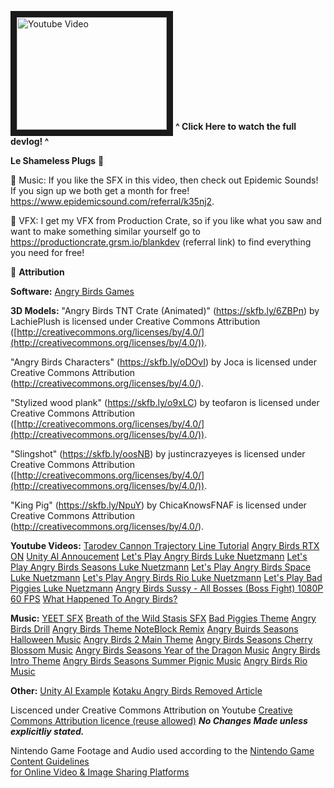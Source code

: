 <a href="https://youtu.be/wacZyoDq-gI" target="_blank"><img src="http://img.youtube.com/vi/wacZyoDq-gI/0.jpg" 
alt="Youtube Video" width="240" height="180" border="10" /></a> 
**^ Click Here to watch the full devlog! ^**

**Le Shameless Plugs** 🔌

🎵  Music: If you like the SFX in this video, then check out Epidemic Sounds! If you sign up we both get a month for free! https://www.epidemicsound.com/referral/k35nj2.

🚀  VFX: I get my VFX from Production Crate, so if you like what you saw and want to make something similar yourself go to https://productioncrate.grsm.io/blankdev (referral link) to find everything you need for free!

🎁 **Attribution**

**Software:**
[Angry Birds Games](https://www.angrybirds.com/)

**3D Models:**
"Angry Birds TNT Crate (Animated)" (https://skfb.ly/6ZBPn) by LachiePlush is licensed under Creative Commons Attribution ([http://creativecommons.org/licenses/by/4.0/](http://creativecommons.org/licenses/by/4.0/)).

"Angry Birds Characters" (https://skfb.ly/oDOvI) by Joca is licensed under Creative Commons Attribution (http://creativecommons.org/licenses/by/4.0/).

"Stylized wood plank" (https://skfb.ly/o9xLC) by teofaron is licensed under Creative Commons Attribution ([http://creativecommons.org/licenses/by/4.0/](http://creativecommons.org/licenses/by/4.0/)).

"Slingshot" (https://skfb.ly/oosNB) by justincrazyeyes is licensed under Creative Commons Attribution ([http://creativecommons.org/licenses/by/4.0/](http://creativecommons.org/licenses/by/4.0/)).

"King Pig" (https://skfb.ly/NpuY) by ChicaKnowsFNAF is licensed under Creative Commons Attribution (http://creativecommons.org/licenses/by/4.0/).

**Youtube Videos:**
[Tarodev Cannon Trajectory Line Tutorial](https://www.youtube.com/watch?v=p8e4Kpl9b28)
[Angry Birds RTX ON](https://www.youtube.com/watch?v=h7BzfC5Zs1I)
[Unity AI Annoucement](https://www.youtube.com/watch?v=sr5z4PQenfE)
[Let's Play Angry Birds Luke Nuetzmann](https://www.youtube.com/watch?v=2eFzktRa2dE&list=PLC37985E21CACBA26)
[Let's Play Angry Birds Seasons Luke Nuetzmann](https://www.youtube.com/watch?v=Ixx78HZ1SUE&list=PLdwdd_so6LkOhBNWDK28XtDXMyWJ6otjH)
[Let's Play Angry Birds Space Luke Nuetzmann](https://www.youtube.com/watch?v=3ilpYfHxMFw&list=PLdwdd_so6LkNgxKgxBCoE-TaPwC9ECAg6)
[Let's Play Angry Birds Rio Luke Nuetzmann](https://www.youtube.com/watch?v=xxXU5j3Nkws&list=PLdwdd_so6LkPMYrf9wxTArrmcp6G2NFLO)
[Let's Play Bad Piggies Luke Nuetzmann](https://www.youtube.com/watch?v=IMMN6U9qk7g&list=PLdwdd_so6LkPSAbXMr2VNoxuugWpEPvUB)
[Angry Birds Sussy - All Bosses (Boss Fight) 1080P 60 FPS](https://www.youtube.com/watch?v=gx65puy2YUs)
[What Happened To Angry Birds?](https://www.youtube.com/watch?v=qsLvPP8mnGw)

**Music:**
[YEET SFX](https://www.youtube.com/watch?v=EwlM3kpqEo0)
[Breath of the Wild Stasis SFX](https://www.youtube.com/watch?v=zD9PulKtORY)
[Bad Piggies Theme](https://www.youtube.com/watch?v=EgAOqt8I5ac)
[Angry Birds Drill](https://www.youtube.com/watch?v=Fyb1JJtOMWc)
[Angry Birds Theme NoteBlock Remix](https://www.youtube.com/watch?v=E1P2ir5aeNM)
[Angry Buirds Seasons Halloween Music](https://www.youtube.com/watch?index=12&v=fvMVt6BSnpo)
[Angry Birds 2 Main Theme](https://www.youtube.com/watch?index=112&v=ze-SIB8xtxw)
[Angry Birds Seasons Cherry Blossom Music](https://www.youtube.com/watch?index=15&v=l9LVTISo_jU)
[Angry Birds Seasons Year of the Dragon Music](https://www.youtube.com/watch?index=14&v=vu12B3dMHRU)
[Angry Birds Intro Theme](https://www.youtube.com/watch?v=g3BmDRNkrNA)
[Angry Birds Seasons Summer Pignic Music](https://www.youtube.com/watch?index=20&v=xeQw2BCwpkw)
[Angry Birds Rio Music](https://www.youtube.com/watch?index=68&v=cpS52SQ4VlQ) 

**Other:**
[Unity AI Example](https://twitter.com/_kzr/status/1637421440646651905?s=61&t=elji-WrqswSOny786KM44g)
[Kotaku Angry Birds Removed Article]([https://kotaku.com/angry-birds-google-play-store-delisting-free-to-play-1850145413s](https://kotaku.com/angry-birds-google-play-store-delisting-free-to-play-1850145413s))

Liscenced under Creative Commons Attribution on Youtube [Creative Commons Attribution licence (reuse allowed)](https://www.youtube.com/t/creative_commons)
***No Changes Made unless explicitliy stated.***
  
Nintendo Game Footage and Audio used according to the [Nintendo Game Content Guidelines  
for Online Video & Image Sharing Platforms](https://www.nintendo.co.jp/networkservice_guideline/en/index.html)

